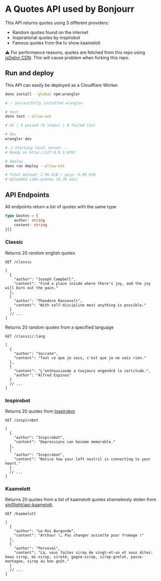 # A Quotes API used by Bonjourr

This API returns quotes using 3 different providers:

-   Random quotes found on the internet
-   Inspirational quotes by inspirobot
-   Famous quotes from the tv show kaamelott

⚠️ For performance reasons, quotes are fetched from this repo using [jsDelivr CDN](https://www.jsdelivr.com/github). This will cause problem when forking this repo.

## Run and deploy

This API can easily be deployed as a Cloudflare Worker.

```bash
deno install --global npm:wrangler

# ✅ Successfully installed wrangler

# test
deno test --allow-net

# ok | 3 passed (9 steps) | 0 failed (1s)

# dev
wrangler dev

# ⎔ Starting local server...
# Ready on http://127.0.0.1:8787

# deploy
deno run deploy --allow-net

# Total Upload: 1.96 KiB / gzip: 0.89 KiB
# Uploaded i18n-quotes (8.39 sec)
```

## API Endpoints

All endpoints return a list of quotes with the same type

```typescript
type Quotes = {
	author: string
	content: string
}[]
```

### Classic

Returns 20 random english quotes

```HTTP
GET /classic
```

```jsonc
[
  {
    "author": "Joseph Campbell",
    "content": "Find a place inside where there's joy, and the joy will burn out the pain."
  },
  {
    "author": "Theodore Roosevelt",
    "content": "With self-discipline most anything is possible."
  }
  // ...
]
```

Returns 20 random quotes from a specified language

```HTTP
GET /classic/:lang
```

```jsonc
[
  {
    "author": "Socrate",
    "content": "Tout ce que je sais, c'est que je ne sais rien."
  },
  {
    "content": "L’enthousiasme a toujours engendré la certitude.",
    "author": "Alfred Espinas"
  }
  // ...
]
```

### Inspirobot

Returns 20 quotes from [Inspirobot](https://inspirobot.me/)

```HTTP
GET /inspirobot
```

```jsonc
[
  {
    "author": "Inspirobot",
    "content": "Depressions can become memorable."
  },
  {
    "author": "Inspirobot",
    "content": "Notice how your left nostril is connecting to your heart."
  }
  // ...
]
```

### Kaamelott

Returns 20 quotes from a list of kaamelott quotes shamelessly stolen from [sin0light/api-kaamelott](https://github.com/sin0light/api-kaamelott).

```HTTP
GET /kaamelott
```

```jsonc
[
  {
    "author": "Le Roi Burgonde",
    "content": "Arthour !… Pas changer assiette pour fromage !"
  },
  {
    "author": "Perceval",
    "content": "Là, vous faites sirop de vingt-et-un et vous dites: beau sirop, mi-sirop, siroté, gagne-sirop, sirop-grelot, passe-montagne, sirop au bon goût."
  }
  // ...
]
```
